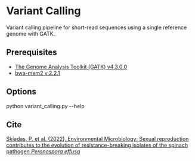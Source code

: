 # Variant Calling
Variant calling pipeline for short-read sequences using a single reference genome with GATK.

## Prerequisites
- [The Genome Analysis Toolkit (GATK) v4.3.0.0](https://github.com/broadinstitute/gatk/releases/download/4.3.0.0/gatk-4.3.0.0.zip)
- [bwa-mem2 v.2.2.1](https://github.com/bwa-mem2/bwa-mem2/releases/download/v2.2.1/bwa-mem2-2.2.1_x64-linux.tar.bz2)

## Options
python variant_calling.py --help

## Cite
[Skiadas, P. et al. (2022), Environmental Microbiology: Sexual reproduction contributes to the evolution of resistance-breaking isolates of the spinach pathogen *Peronospora effusa*](https://enviromicro-journals-onlinelibrary-wiley-com.proxy.library.uu.nl/doi/10.1111/1462-2920.15944)
